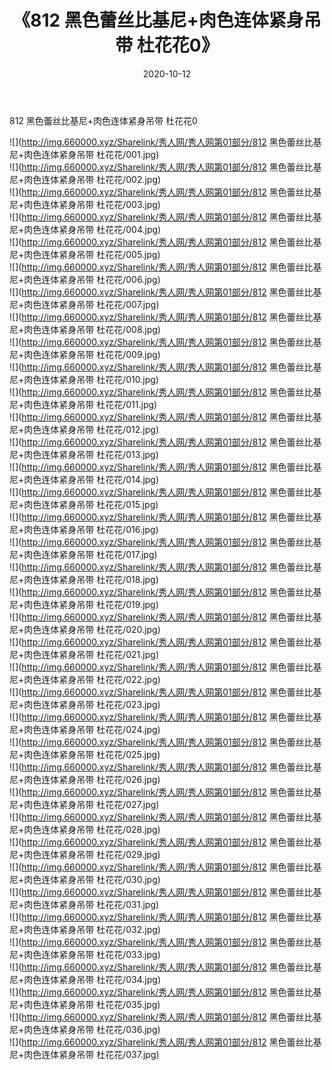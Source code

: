 ﻿---
layout: post
title:  《812 黑色蕾丝比基尼+肉色连体紧身吊带 杜花花0》
date:   2020-10-12
img: http://img.660000.xyz/Sharelink/秀人网/秀人网第01部分/812 黑色蕾丝比基尼+肉色连体紧身吊带 杜花花0/000.jpg
categories: [美女, 清纯, 唯美]
---

812 黑色蕾丝比基尼+肉色连体紧身吊带 杜花花0

  ![](http://img.660000.xyz/Sharelink/秀人网/秀人网第01部分/812 黑色蕾丝比基尼+肉色连体紧身吊带 杜花花/001.jpg) <br> ![](http://img.660000.xyz/Sharelink/秀人网/秀人网第01部分/812 黑色蕾丝比基尼+肉色连体紧身吊带 杜花花/002.jpg) <br> ![](http://img.660000.xyz/Sharelink/秀人网/秀人网第01部分/812 黑色蕾丝比基尼+肉色连体紧身吊带 杜花花/003.jpg) <br> ![](http://img.660000.xyz/Sharelink/秀人网/秀人网第01部分/812 黑色蕾丝比基尼+肉色连体紧身吊带 杜花花/004.jpg) <br> ![](http://img.660000.xyz/Sharelink/秀人网/秀人网第01部分/812 黑色蕾丝比基尼+肉色连体紧身吊带 杜花花/005.jpg) <br> ![](http://img.660000.xyz/Sharelink/秀人网/秀人网第01部分/812 黑色蕾丝比基尼+肉色连体紧身吊带 杜花花/006.jpg) <br> ![](http://img.660000.xyz/Sharelink/秀人网/秀人网第01部分/812 黑色蕾丝比基尼+肉色连体紧身吊带 杜花花/007.jpg) <br> ![](http://img.660000.xyz/Sharelink/秀人网/秀人网第01部分/812 黑色蕾丝比基尼+肉色连体紧身吊带 杜花花/008.jpg) <br> ![](http://img.660000.xyz/Sharelink/秀人网/秀人网第01部分/812 黑色蕾丝比基尼+肉色连体紧身吊带 杜花花/009.jpg) <br> ![](http://img.660000.xyz/Sharelink/秀人网/秀人网第01部分/812 黑色蕾丝比基尼+肉色连体紧身吊带 杜花花/010.jpg) <br> ![](http://img.660000.xyz/Sharelink/秀人网/秀人网第01部分/812 黑色蕾丝比基尼+肉色连体紧身吊带 杜花花/011.jpg) <br> ![](http://img.660000.xyz/Sharelink/秀人网/秀人网第01部分/812 黑色蕾丝比基尼+肉色连体紧身吊带 杜花花/012.jpg) <br> ![](http://img.660000.xyz/Sharelink/秀人网/秀人网第01部分/812 黑色蕾丝比基尼+肉色连体紧身吊带 杜花花/013.jpg) <br> ![](http://img.660000.xyz/Sharelink/秀人网/秀人网第01部分/812 黑色蕾丝比基尼+肉色连体紧身吊带 杜花花/014.jpg) <br> ![](http://img.660000.xyz/Sharelink/秀人网/秀人网第01部分/812 黑色蕾丝比基尼+肉色连体紧身吊带 杜花花/015.jpg) <br> ![](http://img.660000.xyz/Sharelink/秀人网/秀人网第01部分/812 黑色蕾丝比基尼+肉色连体紧身吊带 杜花花/016.jpg) <br> ![](http://img.660000.xyz/Sharelink/秀人网/秀人网第01部分/812 黑色蕾丝比基尼+肉色连体紧身吊带 杜花花/017.jpg) <br> ![](http://img.660000.xyz/Sharelink/秀人网/秀人网第01部分/812 黑色蕾丝比基尼+肉色连体紧身吊带 杜花花/018.jpg) <br> ![](http://img.660000.xyz/Sharelink/秀人网/秀人网第01部分/812 黑色蕾丝比基尼+肉色连体紧身吊带 杜花花/019.jpg) <br> ![](http://img.660000.xyz/Sharelink/秀人网/秀人网第01部分/812 黑色蕾丝比基尼+肉色连体紧身吊带 杜花花/020.jpg) <br> ![](http://img.660000.xyz/Sharelink/秀人网/秀人网第01部分/812 黑色蕾丝比基尼+肉色连体紧身吊带 杜花花/021.jpg) <br> ![](http://img.660000.xyz/Sharelink/秀人网/秀人网第01部分/812 黑色蕾丝比基尼+肉色连体紧身吊带 杜花花/022.jpg) <br> ![](http://img.660000.xyz/Sharelink/秀人网/秀人网第01部分/812 黑色蕾丝比基尼+肉色连体紧身吊带 杜花花/023.jpg) <br> ![](http://img.660000.xyz/Sharelink/秀人网/秀人网第01部分/812 黑色蕾丝比基尼+肉色连体紧身吊带 杜花花/024.jpg) <br> ![](http://img.660000.xyz/Sharelink/秀人网/秀人网第01部分/812 黑色蕾丝比基尼+肉色连体紧身吊带 杜花花/025.jpg) <br> ![](http://img.660000.xyz/Sharelink/秀人网/秀人网第01部分/812 黑色蕾丝比基尼+肉色连体紧身吊带 杜花花/026.jpg) <br> ![](http://img.660000.xyz/Sharelink/秀人网/秀人网第01部分/812 黑色蕾丝比基尼+肉色连体紧身吊带 杜花花/027.jpg) <br> ![](http://img.660000.xyz/Sharelink/秀人网/秀人网第01部分/812 黑色蕾丝比基尼+肉色连体紧身吊带 杜花花/028.jpg) <br> ![](http://img.660000.xyz/Sharelink/秀人网/秀人网第01部分/812 黑色蕾丝比基尼+肉色连体紧身吊带 杜花花/029.jpg) <br> ![](http://img.660000.xyz/Sharelink/秀人网/秀人网第01部分/812 黑色蕾丝比基尼+肉色连体紧身吊带 杜花花/030.jpg) <br> ![](http://img.660000.xyz/Sharelink/秀人网/秀人网第01部分/812 黑色蕾丝比基尼+肉色连体紧身吊带 杜花花/031.jpg) <br> ![](http://img.660000.xyz/Sharelink/秀人网/秀人网第01部分/812 黑色蕾丝比基尼+肉色连体紧身吊带 杜花花/032.jpg) <br> ![](http://img.660000.xyz/Sharelink/秀人网/秀人网第01部分/812 黑色蕾丝比基尼+肉色连体紧身吊带 杜花花/033.jpg) <br> ![](http://img.660000.xyz/Sharelink/秀人网/秀人网第01部分/812 黑色蕾丝比基尼+肉色连体紧身吊带 杜花花/034.jpg) <br> ![](http://img.660000.xyz/Sharelink/秀人网/秀人网第01部分/812 黑色蕾丝比基尼+肉色连体紧身吊带 杜花花/035.jpg) <br> ![](http://img.660000.xyz/Sharelink/秀人网/秀人网第01部分/812 黑色蕾丝比基尼+肉色连体紧身吊带 杜花花/036.jpg) <br> ![](http://img.660000.xyz/Sharelink/秀人网/秀人网第01部分/812 黑色蕾丝比基尼+肉色连体紧身吊带 杜花花/037.jpg) <br>